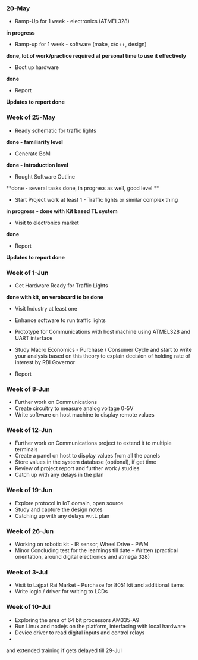### 20-May

* Ramp-Up for 1 week - electronics (ATMEL328)
 
**in progress**

* Ramp-up for 1 week - software (make, c/c++, design)
 
 **done, lot of work/practice required at personal time to use it effectively**

* Boot up hardware
 
**done**

* Report
 
**Updates to report done**

### Week of 25-May
* Ready schematic for traffic lights

 **done - familiarity level**

* Generate BoM

**done - introduction level**

* Rought Software Outline

**done - several tasks done, in progress as well, good level **

* Start Project work at least 1 - Traffic lights or similar complex thing

**in progress - done with Kit based TL system**

* Visit to electronics market

**done**

* Report

**Updates to report done**

### Week of 1-Jun
* Get Hardware Ready for Traffic Lights

**done with kit, on veroboard to be done**

* Visit Industry at least one

* Enhance software to run traffic lights
* Prototype for Communications with host machine using ATMEL328 and UART interface
* Study Macro Economics - Purchase / Consumer Cycle and start to write your analysis based on this theory to explain decision of holding rate of interest by RBI Governor
* Report

### Week of 8-Jun
* Further work on Communications
* Create circuitry to measure analog voltage 0-5V
* Write software on host machine to display remote values

### Week of 12-Jun
* Further work on Communications project to extend it to multiple terminals
* Create a panel on host to display values from all the panels
* Store values in the system database (optional), if get time
* Review of project report and further work / studies
* Catch up with any delays in the plan
 
### Week of 19-Jun
* Explore protocol in IoT domain, open source
* Study and capture the design notes
* Catching up with any delays w.r.t. plan

### Week of 26-Jun
* Working on robotic kit - IR sensor, Wheel Drive - PWM
* Minor Concluding test for the learnings till date - Written (practical orientation, around digital electronics and atmega 328)

### Week of 3-Jul
* Visit to Lajpat Rai Market - Purchase for 8051 kit and additional items
* Write logic / driver for writing to LCDs

### Week of 10-Jul
* Exploring the area of 64 bit processors  AM335-A9
* Run Linux and nodejs on the platform, interfacing with local hardware
* Device driver to read digital inputs and control relays
* 
and extended training if gets delayed till 29-Jul

